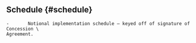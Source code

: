 ## Schedule {#schedule}

 


    -   	Notional implementation schedule – keyed off of signature of Concession \
 	Agreement.